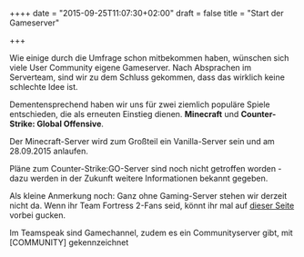 ++++
date = "2015-09-25T11:07:30+02:00"
draft = false
title = "Start der Gameserver"

+++
<p>Wie einige durch die Umfrage schon mitbekommen haben, w&uuml;nschen sich viele User Community eigene Gameserver. Nach Absprachen im Serverteam, sind wir zu dem Schluss gekommen, dass das wirklich keine schlechte Idee ist.</p>
<p> Dementensprechend  haben wir uns für zwei ziemlich popul&auml;re Spiele entschieden, die als erneuten Einstieg dienen. <strong>Minecraft</strong> und <strong>Counter-Strike: Global Offensive</strong>.</p> 

<p>Der Minecraft-Server wird zum Großteil ein Vanilla-Server sein und am 28.09.2015 anlaufen.</p>
<p>Pläne zum Counter-Strike:GO-Server sind noch nicht getroffen worden - dazu werden in der Zukunft weitere Informationen bekannt gegeben.</p>

<p>Als kleine Anmerkung noch: Ganz ohne Gaming-Server stehen wir derzeit nicht da. Wenn ihr Team Fortress 2-Fans seid, könnt ihr mal auf <a href="https://hlstats.biocrafting.net">dieser Seite</a> vorbei gucken. </p>


<p>Im Teamspeak sind Gamechannel, zudem es ein Communityserver gibt, mit [COMMUNITY] gekennzeichnet
